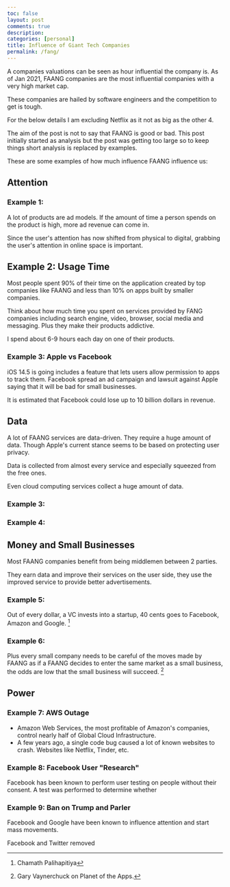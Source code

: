 ```yaml
---
toc: false
layout: post
comments: true
description: 
categories: [personal]
title: Influence of Giant Tech Companies
permalink: /fang/
---
```


A companies valuations can be seen as hour influential the company is. As of Jan 2021, FAANG companies are the most influential companies with a very high market cap.

These companies are hailed by software engineers and the competition to get is tough.

For the below details I am excluding Netflix as it not as big as the other 4.

The aim of the post is not to say that FAANG is good or bad. This post initially started as analysis but the post was getting too large so to keep things short analysis is replaced by examples.

These are some examples of how much influence FAANG influence us:

## Attention

### Example 1: 

A lot of products are ad models. If the amount of time a person spends on the product is high, more ad revenue can come in.

Since the user's attention has now shifted from physical to digital, grabbing the user's attention in online space is important.

## Example 2: Usage Time
Most people spent 90% of their time on the application created by top companies like FAANG and less than 10% on apps built by smaller companies.

Think about how much time you spent on services provided by FANG companies including search engine, video, browser, social media and messaging. Plus they make their products addictive.

I spend about 6-9 hours each day on one of their products.

### Example 3: Apple vs Facebook
iOS 14.5 is going includes a feature that lets users allow permission to apps to track them. Facebook spread an ad campaign and lawsuit against Apple saying that it will be bad for small businesses.

It is estimated that Facebook could lose up to 10 billion dollars in revenue.

## Data

A lot of FAANG services are data-driven. They require a huge amount of data. Though Apple's current stance seems to be based on protecting user privacy.

Data is collected from almost every service and especially squeezed from the free ones.

Even cloud computing services collect a huge amount of data.

### Example 3: 

### Example 4:

## Money and Small Businesses

Most FAANG companies benefit from being middlemen between 2 parties.

They earn data and improve their services on the user side, they use the improved service to provide better advertisements.

### Example 5: 
Out of every dollar, a VC invests into a startup, 40 cents goes to Facebook, Amazon and Google. [^1]

### Example 6:
Plus every small company needs to be careful of the moves made by FAANG as if a FAANG decides to enter the same market as a small business, the odds are low that the small business will succeed. [^2]

## Power

### Example 7: AWS Outage
- Amazon Web Services, the most profitable of Amazon's companies, control nearly half of Global Cloud Infrastructure.
- A few years ago, a single code bug caused a lot of known websites to crash. Websites like Netflix, Tinder, etc.

### Example 8: Facebook User "Research"

Facebook has been known to perform user testing on people without their consent. A test was performed to determine whether 

### Example 9: Ban on Trump and Parler
Facebook and Google have been known to influence attention and start mass movements.

Facebook and Twitter removed

[^1]: Chamath Palihapitiya
[^2]: Gary Vaynerchuck on Planet of the Apps.
